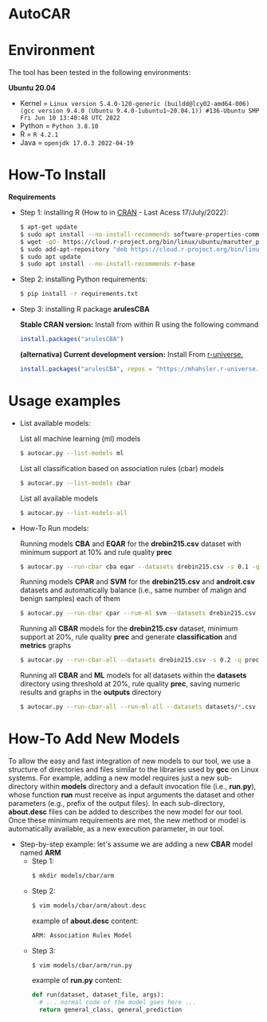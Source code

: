 # AutoCAR

# Environment

The tool has been tested in the following environments:

**Ubuntu 20.04**

- Kernel = `Linux version 5.4.0-120-generic (buildd@lcy02-amd64-006) (gcc version 9.4.0 (Ubuntu 9.4.0-1ubuntu1~20.04.1)) #136-Ubuntu SMP Fri Jun 10 13:40:48 UTC 2022`
- Python = `Python 3.8.10`
- R = `R 4.2.1`
- Java = `openjdk 17.0.3 2022-04-19`


# How-To Install

**Requirements**

- Step 1: installing R (How to in [CRAN](https://cran.r-project.org/) - Last Acess 17/July/2022):
    ```sh
    $ apt-get update
    $ sudo apt install --no-install-recommends software-properties-common dirmngr
    $ wget -qO- https://cloud.r-project.org/bin/linux/ubuntu/marutter_pubkey.asc | sudo tee -a /etc/apt/trusted.gpg.d/cran_ubuntu_key.asc
    $ sudo add-apt-repository "deb https://cloud.r-project.org/bin/linux/ubuntu $(lsb_release -cs)-cran40/"
    $ sudo apt update
    $ sudo apt install --no-install-recommends r-base
    ```

- Step 2: installing Python requirements:
    ```sh
    $ pip install -r requirements.txt
    ```

- Step 3: installing R package **arulesCBA**

  **Stable CRAN version:** Install from within R using the following command

    ``` r
    install.packages("arulesCBA")
    ```

  **(alternativa) Current development version:** Install From
    [r-universe.](https://mhahsler.r-universe.dev/ui#package:arulesCBA)

    ``` r
    install.packages("arulesCBA", repos = "https://mhahsler.r-universe.dev")
    ```

# Usage examples

- List available models:

  List all machine learning (ml) models
    ```sh
    $ autocar.py --list-models ml
    ```

  List all classification based on association rules (cbar) models
    ```sh
    $ autocar.py --list-models cbar
    ```

  List all available models
    ```sh
    $ autocar.py --list-models-all
    ```

- How-To Run models:

  Running models **CBA** and **EQAR** for the **drebin215.csv** dataset with minimum support at 10% and rule quality **prec**
    ```sh
    $ autocar.py --run-cbar cba eqar --datasets drebin215.csv -s 0.1 -q prec
    ```

  Running models **CPAR** and **SVM** for the **drebin215.csv** and **androit.csv** datasets and automatically balance (i.e., same number of malign and benign samples) each of them
    ```sh
    $ autocar.py --run-cbar cpar --rum-ml svm --datasets drebin215.csv androit.csv --use-balanced-datasets
    ```

  Running all **CBAR** models for the **drebin215.csv** dataset, minimum support at 20%, rule quality **prec** and generate **classification** and **metrics** graphs
    ```sh
    $ autocar.py --run-cbar-all --datasets drebin215.csv -s 0.2 -q prec --plot-graph class metrics
    ```

  Running all **CBAR** and **ML** models for all datasets within the **datasets** directory using threshold at 20%, rule quality **prec**, saving numeric results and graphs in the **outputs** directory
    ```sh
    $ autocar.py --run-cbar-all --run-ml-all --datasets datasets/*.csv -t 0.2 -q prec --output-dir outputs
    ```

# How-To Add New Models

To allow the easy and fast integration of new models to our tool, we use a structure of directories and files similar to the libraries used by **gcc** on Linux systems. For example, adding a new model requires just a new sub-directory within **models** directory and a default invocation file (i.e., **run.py**), whose function **run** must receive as input arguments the dataset and other parameters (e.g., prefix of the output files).
In each sub-directory, **about.desc** files can be added to describes the new model for our tool. 
Once these minimum requirements are met, the new method or model is automatically available, as a new execution parameter, in our tool.

- Step-by-step example: let's assume we are adding a new **CBAR** model named **ARM**
  - Step 1: 
    ```sh
    $ mkdir models/cbar/arm
    ```
  - Step 2: 
    ```sh
    $ vim models/cbar/arm/about.desc
    ```
    example of **about.desc** content:
    ```txt
    ARM: Association Rules Model
    ```
  - Step 3: 
    ```sh
    $ vim models/cbar/arm/run.py
    ```
    example of **run.py** content:
    ```python
    def run(dataset, dataset_file, args):
      # ... normal code of the model goes here ...
      return general_class, general_prediction
    ```
